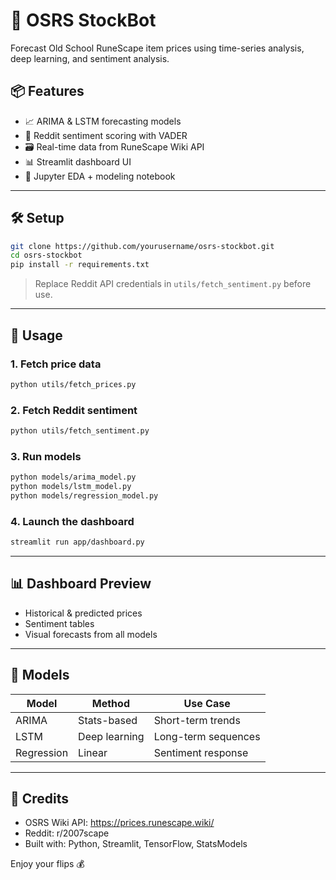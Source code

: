 # 🧠 OSRS StockBot

Forecast Old School RuneScape item prices using time-series analysis, deep learning, and sentiment analysis.

## 📦 Features

- 📈 ARIMA & LSTM forecasting models
- 🧠 Reddit sentiment scoring with VADER
- 🗃️ Real-time data from RuneScape Wiki API
- 📊 Streamlit dashboard UI
- 📓 Jupyter EDA + modeling notebook

---

## 🛠️ Setup

```bash
git clone https://github.com/yourusername/osrs-stockbot.git
cd osrs-stockbot
pip install -r requirements.txt
```

> Replace Reddit API credentials in `utils/fetch_sentiment.py` before use.

---

## 🚀 Usage

### 1. Fetch price data
```bash
python utils/fetch_prices.py
```

### 2. Fetch Reddit sentiment
```bash
python utils/fetch_sentiment.py
```

### 3. Run models
```bash
python models/arima_model.py
python models/lstm_model.py
python models/regression_model.py
```

### 4. Launch the dashboard
```bash
streamlit run app/dashboard.py
```

---

## 📊 Dashboard Preview

- Historical & predicted prices
- Sentiment tables
- Visual forecasts from all models

---

## 🤖 Models

| Model     | Method        | Use Case            |
|-----------|---------------|---------------------|
| ARIMA     | Stats-based   | Short-term trends   |
| LSTM      | Deep learning | Long-term sequences |
| Regression | Linear        | Sentiment response  |

---

## 📘 Credits

- OSRS Wiki API: https://prices.runescape.wiki/
- Reddit: r/2007scape
- Built with: Python, Streamlit, TensorFlow, StatsModels

Enjoy your flips 💰
